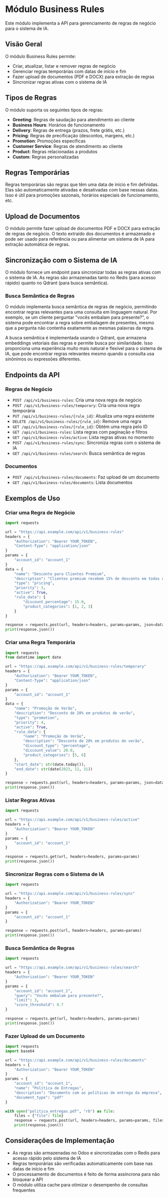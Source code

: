 # Módulo Business Rules

Este módulo implementa a API para gerenciamento de regras de negócio para o sistema de IA.

## Visão Geral

O módulo Business Rules permite:

- Criar, atualizar, listar e remover regras de negócio
- Gerenciar regras temporárias com datas de início e fim
- Fazer upload de documentos (PDF e DOCX) para extração de regras
- Sincronizar regras ativas com o sistema de IA

## Tipos de Regras

O módulo suporta os seguintes tipos de regras:

- **Greeting**: Regras de saudação para atendimento ao cliente
- **Business Hours**: Horários de funcionamento
- **Delivery**: Regras de entrega (prazos, frete grátis, etc.)
- **Pricing**: Regras de precificação (descontos, margens, etc.)
- **Promotion**: Promoções específicas
- **Customer Service**: Regras de atendimento ao cliente
- **Product**: Regras relacionadas a produtos
- **Custom**: Regras personalizadas

## Regras Temporárias

Regras temporárias são regras que têm uma data de início e fim definidas. Elas são automaticamente ativadas e desativadas com base nessas datas. Isso é útil para promoções sazonais, horários especiais de funcionamento, etc.

## Upload de Documentos

O módulo permite fazer upload de documentos PDF e DOCX para extração de regras de negócio. O texto extraído dos documentos é armazenado e pode ser usado para referência ou para alimentar um sistema de IA para extração automática de regras.

## Sincronização com o Sistema de IA

O módulo fornece um endpoint para sincronizar todas as regras ativas com o sistema de IA. As regras são armazenadas tanto no Redis (para acesso rápido) quanto no Qdrant (para busca semântica).

### Busca Semântica de Regras

O módulo implementa busca semântica de regras de negócio, permitindo encontrar regras relevantes para uma consulta em linguagem natural. Por exemplo, se um cliente perguntar "vocês embalam para presente?", o sistema pode encontrar a regra sobre embalagem de presentes, mesmo que a pergunta não contenha exatamente as mesmas palavras da regra.

A busca semântica é implementada usando o Qdrant, que armazena embeddings vetoriais das regras e permite busca por similaridade. Isso proporciona uma experiência muito mais natural e flexível para o sistema de IA, que pode encontrar regras relevantes mesmo quando a consulta usa sinônimos ou expressões diferentes.

## Endpoints da API

### Regras de Negócio

- `POST /api/v1/business-rules`: Cria uma nova regra de negócio
- `POST /api/v1/business-rules/temporary`: Cria uma nova regra temporária
- `PUT /api/v1/business-rules/{rule_id}`: Atualiza uma regra existente
- `DELETE /api/v1/business-rules/{rule_id}`: Remove uma regra
- `GET /api/v1/business-rules/{rule_id}`: Obtém uma regra pelo ID
- `GET /api/v1/business-rules`: Lista regras com paginação e filtros
- `GET /api/v1/business-rules/active`: Lista regras ativas no momento
- `POST /api/v1/business-rules/sync`: Sincroniza regras com o sistema de IA
- `GET /api/v1/business-rules/search`: Busca semântica de regras

### Documentos

- `POST /api/v1/business-rules/documents`: Faz upload de um documento
- `GET /api/v1/business-rules/documents`: Lista documentos

## Exemplos de Uso

### Criar uma Regra de Negócio

```python
import requests

url = "https://api.example.com/api/v1/business-rules"
headers = {
    "Authorization": "Bearer YOUR_TOKEN",
    "Content-Type": "application/json"
}
params = {
    "account_id": "account_1"
}
data = {
    "name": "Desconto para Clientes Premium",
    "description": "Clientes premium recebem 15% de desconto em todos os produtos",
    "type": "pricing",
    "priority": 3,
    "active": True,
    "rule_data": {
        "discount_percentage": 15.0,
        "product_categories": [1, 2, 3]
    }
}

response = requests.post(url, headers=headers, params=params, json=data)
print(response.json())
```

### Criar uma Regra Temporária

```python
import requests
from datetime import date

url = "https://api.example.com/api/v1/business-rules/temporary"
headers = {
    "Authorization": "Bearer YOUR_TOKEN",
    "Content-Type": "application/json"
}
params = {
    "account_id": "account_1"
}
data = {
    "name": "Promoção de Verão",
    "description": "Desconto de 20% em produtos de verão",
    "type": "promotion",
    "priority": 4,
    "active": True,
    "rule_data": {
        "name": "Promoção de Verão",
        "description": "Desconto de 20% em produtos de verão",
        "discount_type": "percentage",
        "discount_value": 20.0,
        "product_categories": [5, 6]
    },
    "start_date": str(date.today()),
    "end_date": str(date(2023, 12, 31))
}

response = requests.post(url, headers=headers, params=params, json=data)
print(response.json())
```

### Listar Regras Ativas

```python
import requests

url = "https://api.example.com/api/v1/business-rules/active"
headers = {
    "Authorization": "Bearer YOUR_TOKEN"
}
params = {
    "account_id": "account_1"
}

response = requests.get(url, headers=headers, params=params)
print(response.json())
```

### Sincronizar Regras com o Sistema de IA

```python
import requests

url = "https://api.example.com/api/v1/business-rules/sync"
headers = {
    "Authorization": "Bearer YOUR_TOKEN"
}
params = {
    "account_id": "account_1"
}

response = requests.post(url, headers=headers, params=params)
print(response.json())
```

### Busca Semântica de Regras

```python
import requests

url = "https://api.example.com/api/v1/business-rules/search"
headers = {
    "Authorization": "Bearer YOUR_TOKEN"
}
params = {
    "account_id": "account_1",
    "query": "Vocês embalam para presente?",
    "limit": 3,
    "score_threshold": 0.7
}

response = requests.get(url, headers=headers, params=params)
print(response.json())
```

### Fazer Upload de um Documento

```python
import requests
import base64

url = "https://api.example.com/api/v1/business-rules/documents"
headers = {
    "Authorization": "Bearer YOUR_TOKEN"
}
params = {
    "account_id": "account_1",
    "name": "Política de Entregas",
    "description": "Documento com as políticas de entrega da empresa",
    "document_type": "pdf"
}

with open("politica_entregas.pdf", "rb") as file:
    files = {"file": file}
    response = requests.post(url, headers=headers, params=params, files=files)
    print(response.json())
```

## Considerações de Implementação

- As regras são armazenadas no Odoo e sincronizadas com o Redis para acesso rápido pelo sistema de IA
- Regras temporárias são verificadas automaticamente com base nas datas de início e fim
- O processamento de documentos é feito de forma assíncrona para não bloquear a API
- O módulo utiliza cache para otimizar o desempenho de consultas frequentes
